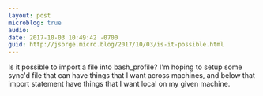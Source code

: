 ```yaml
---
layout: post
microblog: true
audio: 
date: 2017-10-03 10:49:42 -0700
guid: http://jsorge.micro.blog/2017/10/03/is-it-possible.html
---
```

Is it possible to import a file into bash_profile? I'm hoping to setup some sync'd file that can have things that I want across machines, and below that import statement have things that I want local on my given machine.
